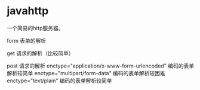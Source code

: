 # javahttp

一个简易的http服务器。

form 表单的解析

get 请求的解析（比较简单）

post 请求的解析 
enctype="application/x-www-form-urlencoded" 编码的表单解析较简单
enctype="multipart/form-data"  编码的表单解析较困难
enctype="text/plain" 编码的表单解析较简单
